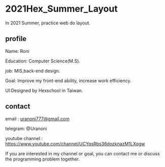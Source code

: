# 2021Hex_Summer_Layout
In 2021 Summer, practice web do layout.

## profile
Name: Roni

Education: Computer Science(M.S).

job: MIS,back-end design.

Goal: Improve my front-end ability, increase work efficiency.

UI:Designed by Hexschool in Taiwan.

## contact

email : uranoni777@gmail.com

telegram: @Uranoni

youtube channel : https://www.youtube.com/channel/UCYqsRbs36dozknazM1LXqgw

If you are interested in my channel or goal, you can contact me or discuss the programming problem together.
